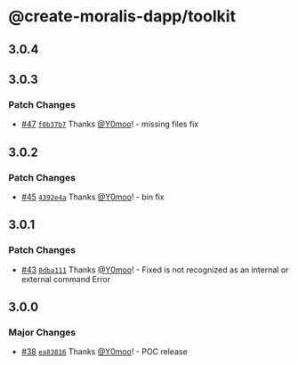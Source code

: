 # @create-moralis-dapp/toolkit

## 3.0.4

## 3.0.3

### Patch Changes

- [#47](https://github.com/MoralisWeb3/create-moralis-dapp/pull/47) [`f0b37b7`](https://github.com/MoralisWeb3/create-moralis-dapp/commit/f0b37b73b737103c739132040721574ef52f0825) Thanks [@Y0moo](https://github.com/Y0moo)! - missing files fix

## 3.0.2

### Patch Changes

- [#45](https://github.com/MoralisWeb3/create-moralis-dapp/pull/45) [`4392e4a`](https://github.com/MoralisWeb3/create-moralis-dapp/commit/4392e4ad262355d5d0c61817866a1a7f486a6ef7) Thanks [@Y0moo](https://github.com/Y0moo)! - bin fix

## 3.0.1

### Patch Changes

- [#43](https://github.com/MoralisWeb3/create-moralis-dapp/pull/43) [`0dba111`](https://github.com/MoralisWeb3/create-moralis-dapp/commit/0dba1112071a194430f44957d47a9c9e264dc0ff) Thanks [@Y0moo](https://github.com/Y0moo)! - Fixed is not recognized as an internal or external command Error

## 3.0.0

### Major Changes

- [#38](https://github.com/MoralisWeb3/create-moralis-dapp/pull/38) [`ea83816`](https://github.com/MoralisWeb3/create-moralis-dapp/commit/ea83816c3ac2d737d29dd3ad410c5e2c62842cd3) Thanks [@Y0moo](https://github.com/Y0moo)! - POC release
